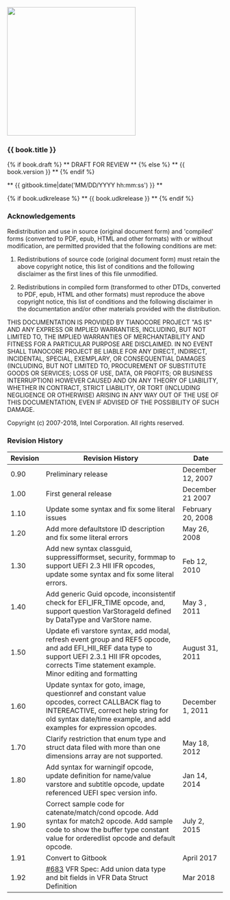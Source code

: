 <!--- @file
  README.md for EDK II VFR Programming Language Specification

  Copyright (c) 2007-2018, Intel Corporation. All rights reserved.<BR>

  Redistribution and use in source (original document form) and 'compiled'
  forms (converted to PDF, epub, HTML and other formats) with or without
  modification, are permitted provided that the following conditions are met:

  1) Redistributions of source code (original document form) must retain the
     above copyright notice, this list of conditions and the following
     disclaimer as the first lines of this file unmodified.

  2) Redistributions in compiled form (transformed to other DTDs, converted to
     PDF, epub, HTML and other formats) must reproduce the above copyright
     notice, this list of conditions and the following disclaimer in the
     documentation and/or other materials provided with the distribution.

  THIS DOCUMENTATION IS PROVIDED BY TIANOCORE PROJECT "AS IS" AND ANY EXPRESS OR
  IMPLIED WARRANTIES, INCLUDING, BUT NOT LIMITED TO, THE IMPLIED WARRANTIES OF
  MERCHANTABILITY AND FITNESS FOR A PARTICULAR PURPOSE ARE DISCLAIMED. IN NO
  EVENT SHALL TIANOCORE PROJECT  BE LIABLE FOR ANY DIRECT, INDIRECT, INCIDENTAL,
  SPECIAL, EXEMPLARY, OR CONSEQUENTIAL DAMAGES (INCLUDING, BUT NOT LIMITED TO,
  PROCUREMENT OF SUBSTITUTE GOODS OR SERVICES; LOSS OF USE, DATA, OR PROFITS;
  OR BUSINESS INTERRUPTION) HOWEVER CAUSED AND ON ANY THEORY OF LIABILITY,
  WHETHER IN CONTRACT, STRICT LIABILITY, OR TORT (INCLUDING NEGLIGENCE OR
  OTHERWISE) ARISING IN ANY WAY OUT OF THE USE OF THIS DOCUMENTATION, EVEN IF
  ADVISED OF THE POSSIBILITY OF SUCH DAMAGE.

-->

<img src="media/TianocoreTitlePageLogo.jpg" width="300" />

### {{ book.title }}

{% if book.draft %}
** DRAFT FOR REVIEW **
{% else %}
** {{ book.version }} **
{% endif %}

** {{ gitbook.time|date('MM/DD/YYYY hh:mm:ss') }} **

{% if book.udkrelease %}
** {{ book.udkrelease }} **
{% endif %}


### Acknowledgements

Redistribution and use in source (original document form) and 'compiled'
forms (converted to PDF, epub, HTML and other formats) with or without
modification, are permitted provided that the following conditions are met:

1. Redistributions of source code (original document form) must retain the
   above copyright notice, this list of conditions and the following
   disclaimer as the first lines of this file unmodified.

2. Redistributions in compiled form (transformed to other DTDs, converted to
   PDF, epub, HTML and other formats) must reproduce the above copyright
   notice, this list of conditions and the following disclaimer in the
   documentation and/or other materials provided with the distribution.

THIS DOCUMENTATION IS PROVIDED BY TIANOCORE PROJECT "AS IS" AND ANY EXPRESS OR
IMPLIED WARRANTIES, INCLUDING, BUT NOT LIMITED TO, THE IMPLIED WARRANTIES OF
MERCHANTABILITY AND FITNESS FOR A PARTICULAR PURPOSE ARE DISCLAIMED. IN NO
EVENT SHALL TIANOCORE PROJECT  BE LIABLE FOR ANY DIRECT, INDIRECT, INCIDENTAL,
SPECIAL, EXEMPLARY, OR CONSEQUENTIAL DAMAGES (INCLUDING, BUT NOT LIMITED TO,
PROCUREMENT OF SUBSTITUTE GOODS OR SERVICES; LOSS OF USE, DATA, OR PROFITS;
OR BUSINESS INTERRUPTION) HOWEVER CAUSED AND ON ANY THEORY OF LIABILITY,
WHETHER IN CONTRACT, STRICT LIABILITY, OR TORT (INCLUDING NEGLIGENCE OR
OTHERWISE) ARISING IN ANY WAY OUT OF THE USE OF THIS DOCUMENTATION, EVEN IF
ADVISED OF THE POSSIBILITY OF SUCH DAMAGE.

Copyright (c) 2007-2018, Intel Corporation. All rights reserved.


### Revision History

| Revision | Revision History                                                                                                                                                                                               | Date              |
| -------- | -------------------------------------------------------------------------------------------------------------------------------------------------------------------------------------------------------------- | ----------------- |
| 0.90     | Preliminary release                                                                                                                                                                                            | December 12, 2007 |
| 1.00     | First general release                                                                                                                                                                                          | December 21 2007  |
| 1.10     | Update some syntax and fix some literal issues                                                                                                                                                                 | February 20, 2008 |
| 1.20     | Add more defaultstore ID description and fix some literal errors                                                                                                                                               | May 26, 2008      |
| 1.30     | Add new syntax classguid, suppressifformset, security, formmap to support UEFI 2.3 HII IFR opcodes, update some syntax and fix some literal errors.                                                            | Feb 12, 2010      |
| 1.40     | Add generic Guid opcode, inconsistentif check for EFI_IFR_TIME opcode, and, support question VarStorageId defined by DataType and VarStore name.                                                               | May 3 , 2011      |
| 1.50     | Update efi varstore syntax, add modal, refresh event group and REF5 opcode, and add EFI_HII_REF data type to support UEFI 2.3.1 HII IFR opcodes, corrects Time statement example. Minor editing and formatting | August 31, 2011   |
| 1.60     | Update syntax for goto, image, questionref and constant value opcodes, correct CALLBACK flag to INTEREACTIVE, correct help string for old syntax date/time example, and add examples for expression opcodes.   | December 1, 2011  |
| 1.70     | Clarify restriction that enum type and struct data filed with more than one dimensions array are not supported.                                                                                                | May 18, 2012      |
| 1.80     | Add syntax for warningif opcode, update definition for name/value varstore and subtitle opcode, update referenced UEFI spec version info.                                                                      | Jan 14, 2014      |
| 1.90     | Correct sample code for catenate/match/cond opcode. Add syntax for match2 opcode. Add sample code to show the buffer type constant value for orderedlist opcode and default opcode.                            | July 2, 2015      |
| 1.91     | Convert to Gitbook                                                                                                                                                                                             | April 2017        |
| 1.92     | [#683](https://bugzilla.tianocore.org/show_bug.cgi?id=683) VFR Spec: Add union data type and bit fields in VFR Data Struct Definition                                                                          | Mar 2018          |


